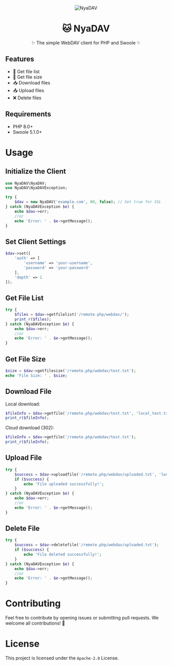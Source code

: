 <div align="center">

![NyaDAV](https://socialify.git.ci/Mxmilu666/NyaDAV/image?description=1&forks=1&issues=1&language=1&name=1&owner=1&pulls=1&stargazers=1&theme=Auto)

# 🐱 NyaDAV

✨ The simple WebDAV client for PHP and Swoole ✨

</div>

## Features

- 📄 Get file list
- 📏 Get file size
- 📥 Download files
- 📤 Upload files
- ❌ Delete files

## Requirements

- PHP 8.0+
- Swoole 5.1.0+

# Usage

## Initialize the Client

```php
use NyaDAV\NyaDAV;
use NyaDAV\NyaDAVException;

try {
    $dav = new NyaDAV('example.com', 80, false); // Set true for SSL
} catch (NyaDAVException $e) {
    echo $dav->err;
    //or
    echo 'Error: ' . $e->getMessage();
}
```

## Set Client Settings
```php
$dav->set([
    'auth' => [
        'username' => 'your-username',
        'password' => 'your-password'
    ],
    'depth' => 1
]);
```

## Get File List
```php
try {
    $files = $dav->getfilelist('/remote.php/webdav/');
    print_r($files);
} catch (NyaDAVException $e) {
    echo $dav->err;
    //or
    echo 'Error: ' . $e->getMessage();
}

```

## Get File Size
```php
$size = $dav->getfilesize('/remote.php/webdav/test.txt');
echo 'File Size: ' . $size;

```

## Download File
Local download:
```php
$fileInfo = $dav->getfile('/remote.php/webdav/test.txt', 'local_test.txt');
print_r($fileInfo);

```
Cloud download (302):
```php
$fileInfo = $dav->getfile('/remote.php/webdav/test.txt');
print_r($fileInfo);

```

## Upload File
```php
try {
    $success = $dav->uploadfile('/remote.php/webdav/uploaded.txt', 'local_upload.txt');
    if ($success) {
        echo 'File uploaded successfully!';
    }
} catch (NyaDAVException $e) {
    echo $dav->err;
    //or
    echo 'Error: ' . $e->getMessage();
}

```

## Delete File
```php
try {
    $success = $dav->deletefile('/remote.php/webdav/uploaded.txt');
    if ($success) {
        echo 'File deleted successfully!';
    }
} catch (NyaDAVException $e) {
    echo $dav->err;
    //or
    echo 'Error: ' . $e->getMessage();
}

```

# Contributing

Feel free to contribute by opening issues or submitting pull requests. We welcome all contributions! 🌟

# License

This project is licensed under the `Apache-2.0` License.